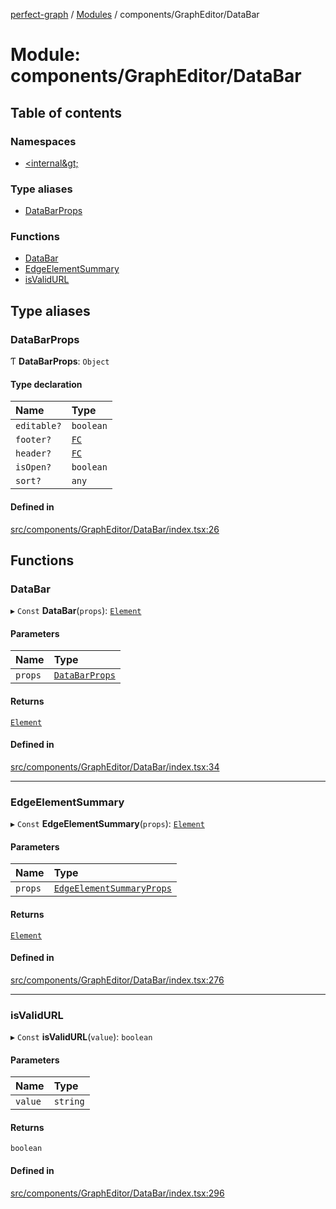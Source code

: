 [perfect-graph](../README.md) / [Modules](../modules.md) / components/GraphEditor/DataBar

# Module: components/GraphEditor/DataBar

## Table of contents

### Namespaces

- [&lt;internal\&gt;](components_GraphEditor_DataBar._internal_.md)

### Type aliases

- [DataBarProps](components_GraphEditor_DataBar.md#databarprops)

### Functions

- [DataBar](components_GraphEditor_DataBar.md#databar)
- [EdgeElementSummary](components_GraphEditor_DataBar.md#edgeelementsummary)
- [isValidURL](components_GraphEditor_DataBar.md#isvalidurl)

## Type aliases

### DataBarProps

Ƭ **DataBarProps**: `Object`

#### Type declaration

| Name | Type |
| :------ | :------ |
| `editable?` | `boolean` |
| `footer?` | [`FC`](components_ClusterNodeContainer._internal_.md#fc) |
| `header?` | [`FC`](components_ClusterNodeContainer._internal_.md#fc) |
| `isOpen?` | `boolean` |
| `sort?` | `any` |

#### Defined in

[src/components/GraphEditor/DataBar/index.tsx:26](https://github.com/MaastrichtU-IDS/perfect-graph/blob/27ebaf3/src/components/GraphEditor/DataBar/index.tsx#L26)

## Functions

### DataBar

▸ `Const` **DataBar**(`props`): [`Element`](../interfaces/components_GraphEditor_ColorPicker._internal_.Element.md)

#### Parameters

| Name | Type |
| :------ | :------ |
| `props` | [`DataBarProps`](components_GraphEditor_DataBar.md#databarprops) |

#### Returns

[`Element`](../interfaces/components_GraphEditor_ColorPicker._internal_.Element.md)

#### Defined in

[src/components/GraphEditor/DataBar/index.tsx:34](https://github.com/MaastrichtU-IDS/perfect-graph/blob/27ebaf3/src/components/GraphEditor/DataBar/index.tsx#L34)

___

### EdgeElementSummary

▸ `Const` **EdgeElementSummary**(`props`): [`Element`](../interfaces/components_GraphEditor_ColorPicker._internal_.Element.md)

#### Parameters

| Name | Type |
| :------ | :------ |
| `props` | [`EdgeElementSummaryProps`](components_GraphEditor_DataBar._internal_.md#edgeelementsummaryprops) |

#### Returns

[`Element`](../interfaces/components_GraphEditor_ColorPicker._internal_.Element.md)

#### Defined in

[src/components/GraphEditor/DataBar/index.tsx:276](https://github.com/MaastrichtU-IDS/perfect-graph/blob/27ebaf3/src/components/GraphEditor/DataBar/index.tsx#L276)

___

### isValidURL

▸ `Const` **isValidURL**(`value`): `boolean`

#### Parameters

| Name | Type |
| :------ | :------ |
| `value` | `string` |

#### Returns

`boolean`

#### Defined in

[src/components/GraphEditor/DataBar/index.tsx:296](https://github.com/MaastrichtU-IDS/perfect-graph/blob/27ebaf3/src/components/GraphEditor/DataBar/index.tsx#L296)
